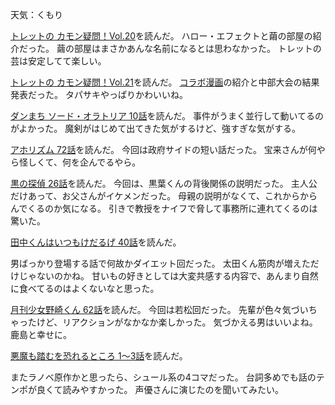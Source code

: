 天気：くもり

[トレットの カモン疑問！Vol.20](http://www.takaratomy.co.jp/products/wixoss/column/play_150320/index.html)を読んだ。
ハロー・エフェクトと繭の部屋の紹介だった。
繭の部屋はまさかあんな名前になるとは思わなかった。
トレットの芸は安定してて楽しい。

[トレットの カモン疑問！Vol.21](http://www.takaratomy.co.jp/products/wixoss/column/play_150327/index.html)を読んだ。
[コラボ漫画](http://duel-mate.com/webcomic/wixoss/0.html)の紹介と中部大会の結果発表だった。
タパサキやっぱりかわいいね。

[ダンまち ソード・オラトリア 10話](http://www.ganganonline.com/viewer/pc/comic/ais/010/_SWF_Window.html)を読んだ。
事件がうまく並行して動いてるのがよかった。
魔剣がはじめて出てきた気がするけど、強すぎな気がする。

[アホリズム 72話](http://www.ganganonline.com/viewer/pc/comic/aphorism/072/_SWF_Window.html)を読んだ。
今回は政府サイドの短い話だった。
宝来さんが何やら怪しくて、何を企んでるやら。

[黒の探偵 26話](http://www.ganganonline.com/viewer/pc/comic/tantei/026/_SWF_Window.html)を読んだ。
今回は、黒葉くんの背後関係の説明だった。
主人公だけあって、お父さんがイケメンだった。
母親の説明がなくて、これからからんでくるのか気になる。
引きで教授をナイフで脅して事務所に連れてくるのは驚いた。

[田中くんはいつもけだるげ 40話](http://www.ganganonline.com/viewer/pc/comic/tanakakun/040/_SWF_Window.html)を読んだ。

男ばっかり登場する話で何故かダイエット回だった。
太田くん筋肉が増えただけじゃないのかね。
甘いもの好きとしては大変共感する内容で、あんまり自然に食べてるのはよくないなと思った。

[月刊少女野崎くん 62話](http://www.ganganonline.com/viewer/pc/comic/nozaki/062/_SWF_Window.html)を読んだ。
今回は若松回だった。
先輩が色々気づいちゃったけど、リアクションがなかなか楽しかった。
気づかえる男はいいよね。鹿島と幸せに。

[悪魔も踏むを恐れるところ 1〜3話](http://www.ganganonline.com/viewer/pc/comic/akumamo/001/_SWF_Window.html)を読んだ。

またラノベ原作かと思ったら、シュール系の4コマだった。
台詞多めでも話のテンポが良くて読みやすかった。
声優さんに演じたのを聞いてみたい。

